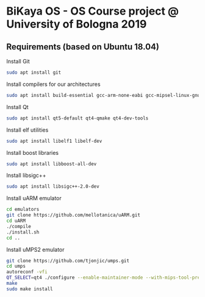 # BiKaya OS - OS Course project @ University of Bologna 2019

## Requirements (based on Ubuntu 18.04)

Install Git
```bash
sudo apt install git
```

Install compilers for our architectures
```bash
sudo apt install build-essential gcc-arm-none-eabi gcc-mipsel-linux-gnu
```

Install Qt
```bash
sudo apt install qt5-default qt4-qmake qt4-dev-tools
```

Install elf utilities
```bash
sudo apt install libelf1 libelf-dev
```

Install boost libraries
```bash
sudo apt install libboost-all-dev
```

Install libsigc++ 
```bash
sudo apt install libsigc++-2.0-dev 
```

Install uARM emulator
```bash
cd emulators
git clone https://github.com/mellotanica/uARM.git
cd uARM
./compile
./install.sh
cd ..
```

Install uMPS2 emulator
```bash
git clone https://github.com/tjonjic/umps.git
cd umps
autoreconf -vfi
QT_SELECT=qt4 ./configure --enable-maintainer-mode --with-mips-tool-prefix=mipsel-linux-gnu-
make
sudo make install
```
